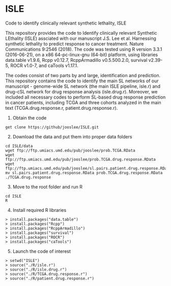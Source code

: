 # ISLE
Code to identify clinically relevant synthetic lethality, ISLE

This repository provides the code to Identify clinically relevant Synthetic LEthality (ISLE) assciated with our manuscript J.S. Lee et al. Harnessing synthetic lethality to predict response to cancer treatment. Nature Communications 9:2546 (2018). The code was tested using R version 3.3.1 (2016-06-21), on a x86 64-pc-linux-gnu (64-bit) platform, using libraries data.table v1.9.6, Rcpp v0.12.7, RcppArmadillo v0.5.500.2.0, survival v2.39-5, ROCR v1.0-7, and caTools v1.17.1.

The codes consist of two parts by and large, identification and prediction. This repository contains the code to identify the main SL networks of our manuscript - genome-wide SL network (the main ISLE pipeline, isle.r) and drug-cSL network for drug response analysis (isle.drug.r). Moreover, we included all necessary codes to perform SL-based drug response prediction in cancer patients, including TCGA and three cohorts analyzed in the main text (TCGA.drug.response.r, patient.drug.response.r).

1. Obtain the code
```
get clone https://github/jooslee/ISLE.git
```
2. Download the data and put them into proper data folders
```
cd ISLE/data
wget ftp://ftp.umiacs.umd.edu/pub/jooslee/prob.TCGA.RData
wget ftp://ftp.umiacs.umd.edu/pub/jooslee/prob.TCGA.drug.response.RData
wget ftp://ftp.umiacs.umd.edu/pub/jooslee/sl.pairs.patient.drug.response.RData
mv sl.pairs.patient.drug.response.RData prob.TCGA.drug.response.RData ./TCGA.drug.response
```
3. Move to the root folder and run R
```
cd ISLE
R
```
4. Install required R libraries
```
> install.packages("data.table")
> install.packages("Rcpp")
> install.packages("RcppArmadillo")
> install.packages("survival")
> install.packages("ROCR")
> install.packages("caTools")
```
5. Launch the code of interest
```
> setwd("ISLE")
> source("./R/isle.r")
> source("./R/isle.drug.r")
> source("./R/TCGA.drug.response.r")
> source("./R/patient.drug.response.r")
